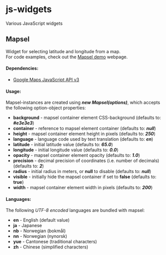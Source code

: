 js-widgets
==========
Various JavaScript widgets

## Mapsel
Widget for selecting latitude and longitude from a map.<br>
For code examples, check out the [Mapsel demo](mapsel/demo.html) webpage.

#### Dependencies:
* [Google Maps JavaScript API v3](https://developers.google.com/maps/documentation/javascript/)

#### Usage:
Mapsel-instances are created using ***new Mapsel(options)***, which accepts the following option-object properties:

 * **background** - mapsel container element CSS-background (defaults to: ***#e3e3e3***)
 * **container** - reference to mapsel element container (defaults to: ***null***)
 * **height** - mapsel container element height in pixels (defaults to: ***250***)
 * **language** - language code used by text translation (defaults to: ***en***)
 * **latitude** - initial latitude value (defaults to: ***65.0***)
 * **longitude** - initial longitude value (defaults to: ***0.0***)
 * **opacity** - mapsel container element opacity (defaults to: ***1.0***)
 * **precision** - decimal precision of coordinates (i.e. number of decimals) (defaults to: ***2***)
 * **radius** - initial radius in meters, or **null** to disable (defaults to: ***null***)
 * **visible** - initially hide the mapsel container if set to **false** (defaults to: **true**)
 * **width** - mapsel container element width in pixels (defaults to: ***200***)

#### Languages:
The following *UTF-8 encoded* languages are bundled with mapsel:

 * **en** - English (default value)
 * **ja** - Japanese
 * **nb** - Norwegian (bokmål)
 * **nn** - Norwegian (nynorsk)
 * **yue** - Cantonese (traditional characters)
 * **zh** - Chinese (simplified characters)


